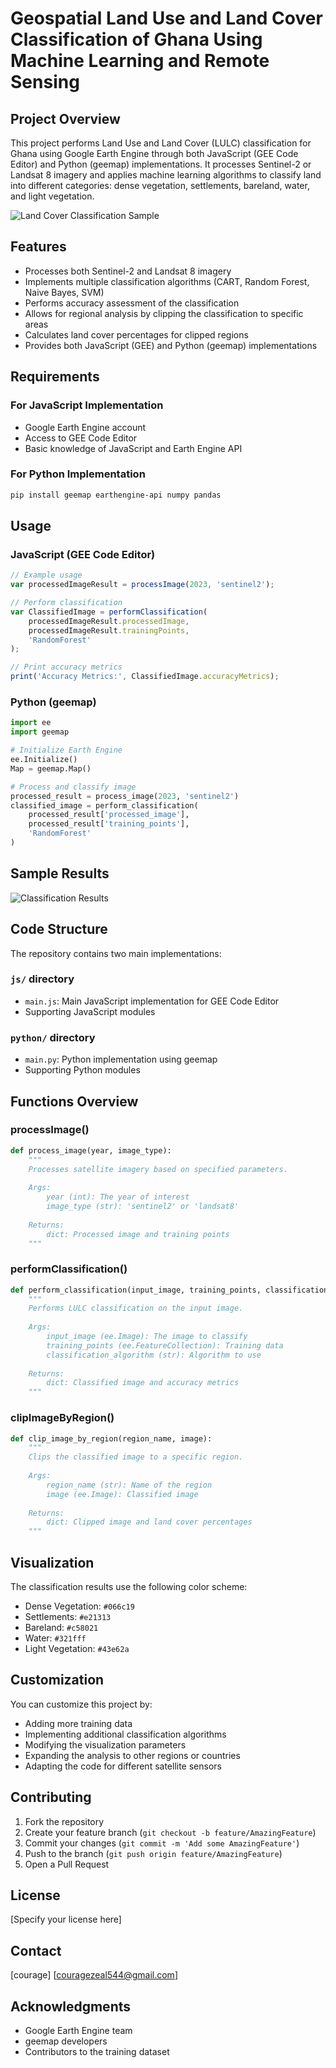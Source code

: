 # Geospatial Land Use and Land Cover Classification of Ghana Using Machine Learning and Remote Sensing 

## Project Overview
This project performs Land Use and Land Cover (LULC) classification for Ghana using Google Earth Engine through both JavaScript (GEE Code Editor) and Python (geemap) implementations. It processes Sentinel-2 or Landsat 8 imagery and applies machine learning algorithms to classify land into different categories: dense vegetation, settlements, bareland, water, and light vegetation.

![Land Cover Classification Sample](samples/land_cover_classification.png)

## Features
- Processes both Sentinel-2 and Landsat 8 imagery
- Implements multiple classification algorithms (CART, Random Forest, Naive Bayes, SVM)
- Performs accuracy assessment of the classification
- Allows for regional analysis by clipping the classification to specific areas
- Calculates land cover percentages for clipped regions
- Provides both JavaScript (GEE) and Python (geemap) implementations

## Requirements

### For JavaScript Implementation
- Google Earth Engine account
- Access to GEE Code Editor
- Basic knowledge of JavaScript and Earth Engine API

### For Python Implementation
```bash
pip install geemap earthengine-api numpy pandas
```

## Usage

### JavaScript (GEE Code Editor)
```javascript
// Example usage
var processedImageResult = processImage(2023, 'sentinel2');

// Perform classification
var ClassifiedImage = performClassification(
    processedImageResult.processedImage,
    processedImageResult.trainingPoints,
    'RandomForest'
);

// Print accuracy metrics
print('Accuracy Metrics:', ClassifiedImage.accuracyMetrics);
```

### Python (geemap)
```python
import ee
import geemap

# Initialize Earth Engine
ee.Initialize()
Map = geemap.Map()

# Process and classify image
processed_result = process_image(2023, 'sentinel2')
classified_image = perform_classification(
    processed_result['processed_image'],
    processed_result['training_points'],
    'RandomForest'
)
```

## Sample Results
![Classification Results](samples/classification_results.png)

## Code Structure

The repository contains two main implementations:

### `js/` directory
- `main.js`: Main JavaScript implementation for GEE Code Editor
- Supporting JavaScript modules

### `python/` directory
- `main.py`: Python implementation using geemap
- Supporting Python modules

## Functions Overview

### processImage()
```python
def process_image(year, image_type):
    """
    Processes satellite imagery based on specified parameters.
    
    Args:
        year (int): The year of interest
        image_type (str): 'sentinel2' or 'landsat8'
    
    Returns:
        dict: Processed image and training points
    """
```

### performClassification()
```python
def perform_classification(input_image, training_points, classification_algorithm):
    """
    Performs LULC classification on the input image.
    
    Args:
        input_image (ee.Image): The image to classify
        training_points (ee.FeatureCollection): Training data
        classification_algorithm (str): Algorithm to use
    
    Returns:
        dict: Classified image and accuracy metrics
    """
```

### clipImageByRegion()
```python
def clip_image_by_region(region_name, image):
    """
    Clips the classified image to a specific region.
    
    Args:
        region_name (str): Name of the region
        image (ee.Image): Classified image
    
    Returns:
        dict: Clipped image and land cover percentages
    """
```

## Visualization
The classification results use the following color scheme:
- Dense Vegetation: `#066c19`
- Settlements: `#e21313`
- Bareland: `#c58021`
- Water: `#321fff`
- Light Vegetation: `#43e62a`

## Customization
You can customize this project by:
- Adding more training data
- Implementing additional classification algorithms
- Modifying the visualization parameters
- Expanding the analysis to other regions or countries
- Adapting the code for different satellite sensors

## Contributing
1. Fork the repository
2. Create your feature branch (`git checkout -b feature/AmazingFeature`)
3. Commit your changes (`git commit -m 'Add some AmazingFeature'`)
4. Push to the branch (`git push origin feature/AmazingFeature`)
5. Open a Pull Request

## License
[Specify your license here]

## Contact
[courage]
[couragezeal544@gmail.com]

## Acknowledgments
- Google Earth Engine team
- geemap developers
- Contributors to the training dataset
